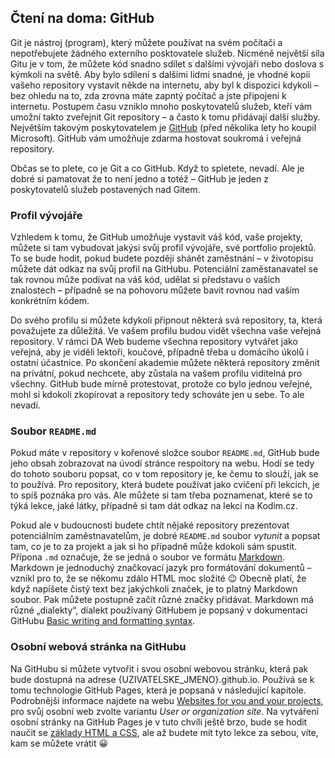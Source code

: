 ## Čtení na doma: GitHub

Git je nástroj (program), který můžete používat na svém počítači a nepotřebujete žádného externího posktovatele služeb.
Nicméně největší síla Gitu je v tom, že můžete kód snadno sdílet s dalšími vývojáři nebo doslova s kýmkoli na světě.
Aby bylo sdílení s dalšími lidmi snadné, je vhodné kopii vašeho repository vystavit někde na internetu, aby byl k dispozici kdykoli – bez ohledu na to, zda zrovna máte zapntý počítač a jste připojeni k internetu.
Postupem času vzniklo mnoho poskytovatelů služeb, kteří vám umožní takto zveřejnit Git repository – a často k tomu přidávají další služby.
Největším takovým poskytovatelem je [GitHub](https://github.com/) (před několika lety ho koupil Microsoft).
GitHub vám umožňuje zdarma hostovat soukromá i veřejná repository.

Občas se to plete, co je Git a co GitHub.
Když to spletete, nevadí.
Ale je dobré si pamatovat že to není jedno a totéž – GitHub je jeden z poskytovatelů služeb postavených nad Gitem.

### Profil vývojáře

Vzhledem k tomu, že GitHub umožňuje vystavit váš kód, vaše projekty, můžete si tam vybudovat jakýsi svůj profil vývojáře, své portfolio projektů.
To se bude hodit, pokud budete později shánět zaměstnání – v životopisu můžete dát odkaz na svůj profil na GitHubu.
Potenciální zaměstanavatel se tak rovnou může podívat na váš kód, udělat si představu o vašich znalostech – případně se na pohovoru můžete bavit rovnou nad vaším konkrétním kódem.

Do svého profilu si můžete kdykoli připnout některá svá repository, ta, která považujete za důležitá.
Ve vašem profilu budou vidět všechna vaše veřejná repository.
V rámci DA Web budeme všechna repository vytvářet jako veřejná, aby je viděli lektoři, koučové, případně třeba u domácího úkolů i ostatní účastnice.
Po skončení akademie můžete některá repository změnit na privátní, pokud nechcete, aby zůstala na vašem profilu viditelná pro všechny.
GitHub bude mírně protestovat, protože co bylo jednou veřejné, mohl si kdokoli zkopírovat a repository tedy schováte jen u sebe.
To ale nevadí.

### Soubor `README.md`

Pokud máte v repository v kořenové složce soubor `README.md`, GitHub bude jeho obsah zobrazovat na úvodí stránce respoitory na webu.
Hodí se tedy do tohoto souboru popsat, co v tom repository je, ke čemu to slouží, jak se to používá.
Pro repository, která budete používat jako cvičení při lekcích, je to spíš poznáka pro vás.
Ale můžete si tam třeba poznamenat, které se to týká lekce, jaké látky, případně si tam dát odkaz na lekci na Kodim.cz.

Pokud ale v budoucnosti budete chtít nějaké repository prezentovat potenciálním zaměstnavatelům, je dobré `README.md` soubor _vytunit_ a popsat tam, co je to za projekt a jak si ho případně může kdokoli sám spustit.
Přípona `.md` označuje, že se jedná o soubor ve formátu [Markdown](https://www.markdownguide.org).
Markdown je jednoduchý značkovací jazyk pro formátování dokumentů – vznikl pro to, že se někomu zdálo HTML moc složité 😉
Obecně platí, že když napíšete čistý text bez jakýchkoli značek, je to platný Markdown soubor.
Pak můžete postupně začít různé značky přidávat.
Markdown má různé „dialekty“, dialekt používaný GitHubem je popsaný v dokumentaci GitHubu [Basic writing and formatting syntax](https://docs.github.com/en/get-started/writing-on-github/getting-started-with-writing-and-formatting-on-github/basic-writing-and-formatting-syntax).

### Osobní webová stránka na GitHubu

Na GitHubu si můžete vytvořit i svou osobní webovou stránku, která pak bude dostupná na adrese {UZIVATELSKE_JMENO}.github.io.
Používá se k tomu technologie GitHub Pages, která je popsaná v následující kapitole.
Podrobnější informace najdete na webu [Websites for you and your projects](https://pages.github.com), pro svůj osobní web zvolte variantu _User or organization site_.
Na vytváření osobní stránky na GitHub Pages je v tuto chvíli ještě brzo, bude se hodit naučit se [základy HTML a CSS](https://kodim.cz/kurzy/daweb#html-a-css), ale až budete mít tyto lekce za sebou, víte, kam se můžete vrátit 😀
